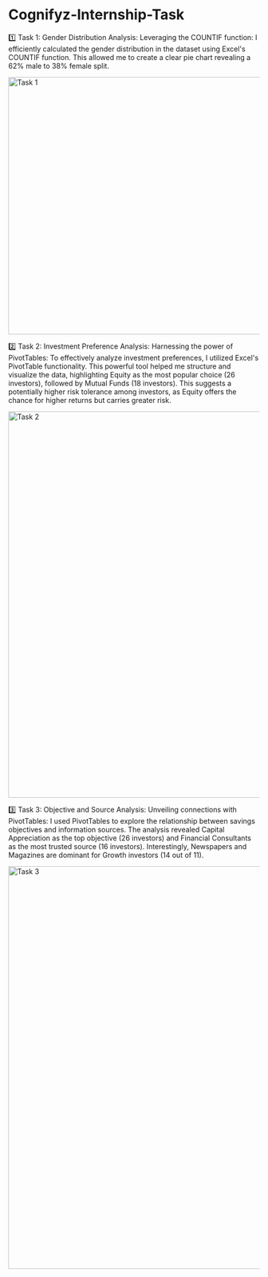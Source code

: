 # Cognifyz-Internship-Task

1️⃣ Task 1: Gender Distribution Analysis:
Leveraging the COUNTIF function: I efficiently calculated the gender distribution in the dataset using Excel's COUNTIF function. This allowed me to create a clear pie chart revealing a 62% male to 38% female split.

<img width="515" alt="Task 1" src="https://github.com/user-attachments/assets/91914733-60f5-4902-ad68-6f9d27fa1bc7">


2️⃣ Task 2: Investment Preference Analysis:
Harnessing the power of PivotTables: To effectively analyze investment preferences, I utilized Excel's PivotTable functionality. This powerful tool helped me structure and visualize the data, highlighting Equity as the most popular choice (26 investors), followed by Mutual Funds (18 investors). This suggests a potentially higher risk tolerance among investors, as Equity offers the chance for higher returns but carries greater risk.

<img width="773" alt="Task 2" src="https://github.com/user-attachments/assets/2c66c1b1-8062-45b0-b474-ca7b694f7a2b">


3️⃣ Task 3: Objective and Source Analysis:
Unveiling connections with PivotTables: I used PivotTables to explore the relationship between savings objectives and information sources. The analysis revealed Capital Appreciation as the top objective (26 investors) and Financial Consultants as the most trusted source (16 investors). Interestingly, Newspapers and Magazines are dominant for Growth investors (14 out of 11).

<img width="806" alt="Task 3" src="https://github.com/user-attachments/assets/0d08447c-a317-47e1-a3d1-4c80444b201a">

